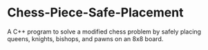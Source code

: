 # Chess-Piece-Safe-Placement
A C++ program to solve a modified chess problem by safely placing queens, knights, bishops, and pawns on an 8x8 board.
